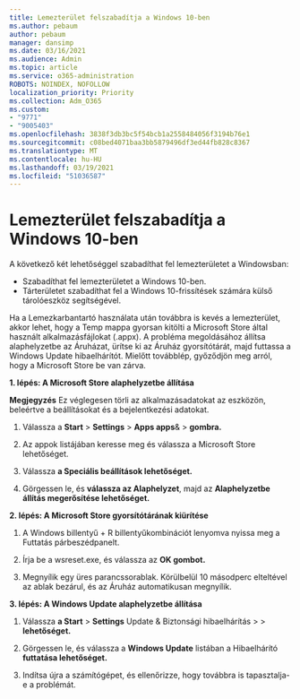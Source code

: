 ```yaml
---
title: Lemezterület felszabadítja a Windows 10-ben
ms.author: pebaum
author: pebaum
manager: dansimp
ms.date: 03/16/2021
ms.audience: Admin
ms.topic: article
ms.service: o365-administration
ROBOTS: NOINDEX, NOFOLLOW
localization_priority: Priority
ms.collection: Adm_O365
ms.custom:
- "9771"
- "9005403"
ms.openlocfilehash: 3838f3db3bc5f54bcb1a2558484056f3194b76e1
ms.sourcegitcommit: c08bed4071baa3bb5879496df3ed44fb828c8367
ms.translationtype: MT
ms.contentlocale: hu-HU
ms.lasthandoff: 03/19/2021
ms.locfileid: "51036587"
---
```

# <a name="free-up-drive-space-in-windows-10"></a>Lemezterület felszabadítja a Windows 10-ben

A következő két lehetőséggel szabadíthat fel lemezterületet a Windowsban:

- Szabadíthat fel lemezterületet a Windows 10-ben.
- Tárterületet szabadíthat fel a Windows 10-frissítések számára külső tárolóeszköz segítségével.

Ha a Lemezkarbantartó használata után továbbra is kevés a lemezterület, akkor lehet, hogy a Temp mappa gyorsan kitölti a Microsoft Store által használt alkalmazásfájlokat (.appx). A probléma megoldásához állítsa alaphelyzetbe az Áruházat, ürítse ki az Áruház gyorsítótárát, majd futtassa a Windows Update hibaelhárítót. Mielőtt továbblép, győződjön meg arról, hogy a Microsoft Store be van zárva.

**1. lépés: A Microsoft Store alaphelyzetbe állítása**

**Megjegyzés** Ez véglegesen törli az alkalmazásadatokat az eszközön, beleértve a beállításokat és a bejelentkezési adatokat.

1. Válassza a **Start**  >  **Settings**  >  **Apps apps**&  >  **gombra.**

1. Az appok listájában keresse meg és válassza a Microsoft Store lehetőséget.

1. Válassza **a Speciális beállítások lehetőséget.**

1. Görgessen le, és **válassza az Alaphelyzet**, majd az **Alaphelyzetbe állítás megerősítése lehetőséget.**

**2. lépés: A Microsoft Store gyorsítótárának kiürítése**

1. A Windows billentyű + R billentyűkombinációt lenyomva nyissa meg a Futtatás párbeszédpanelt.

1. Írja be a wsreset.exe, és válassza az **OK gombot.**

1. Megnyílik egy üres parancssorablak. Körülbelül 10 másodperc elteltével az ablak bezárul, és az Áruház automatikusan megnyílik.

**3. lépés: A Windows Update alaphelyzetbe állítása**

1. Válassza **a Start**  >  **Settings** Update & Biztonsági hibaelhárítás  >    >  **lehetőséget.**

1. Görgessen le, és válassza a **Windows Update** listában a Hibaelhárító **futtatása lehetőséget.**

1. Indítsa újra a számítógépet, és ellenőrizze, hogy továbbra is tapasztalja-e a problémát.

